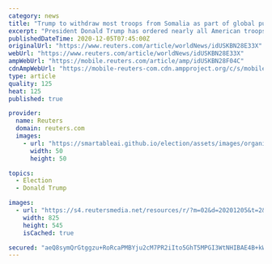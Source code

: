 ```yaml
---
category: news
title: "Trump to withdraw most troops from Somalia as part of global pullback"
excerpt: "President Donald Trump has ordered nearly all American troops to withdraw from Somalia, U.S. officials said on Friday, part of a global pullback by the Republican president before he leaves office next month that will also see him drawdown forces in Afghanistan and Iraq."
publishedDateTime: 2020-12-05T07:45:00Z
originalUrl: "https://www.reuters.com/article/worldNews/idUSKBN28E33X"
webUrl: "https://www.reuters.com/article/worldNews/idUSKBN28E33X"
ampWebUrl: "https://mobile.reuters.com/article/amp/idUSKBN28F04C"
cdnAmpWebUrl: "https://mobile-reuters-com.cdn.ampproject.org/c/s/mobile.reuters.com/article/amp/idUSKBN28F04C"
type: article
quality: 125
heat: 125
published: true

provider:
  name: Reuters
  domain: reuters.com
  images:
    - url: "https://smartableai.github.io/election/assets/images/organizations/reuters.com-50x50.jpg"
      width: 50
      height: 50

topics:
  - Election
  - Donald Trump

images:
  - url: "https://s4.reutersmedia.net/resources/r/?m=02&d=20201205&t=2&i=1543519135&w=&fh=545px&fw=&ll=&pl=&sq=&r=LYNXMPEGB401X"
    width: 825
    height: 545
    isCached: true

secured: "aeQ8symQrGtggzu+RoRcaPMBYju2cM7PR2iIto5GhT5MPGI3WtNHIBAE4B+kWGsh/YAOrl7LqcVIdXDCBZGdwPgtfRTtWVrEB5eIMdo+xT4C1gvl8QdXKbFSipq2ByWPOclcp0Farv/72d6C1LoyV6cQdhW838J080o4dh7m06cSPJ+xN9H4kVSbxA5s6+upyIqrPqN3ikxKKoRnx9aPbDslIIPHHtHm+c/Ci48dCZ62BVGk2G1tlkiuUq+ZjOmM4qaOWBBjIGYBHa1KFJqX/KmAoqeXHV39aDjSksNSZ9wYz3W0IzzHG5auhRaQhHDZZbi+4/DyeTHiHr6MetJFFKnTt1/SqrzkqSZJDmLHEmI=;POVxdPAjw27aQGnM2lD9HQ=="
---
```


